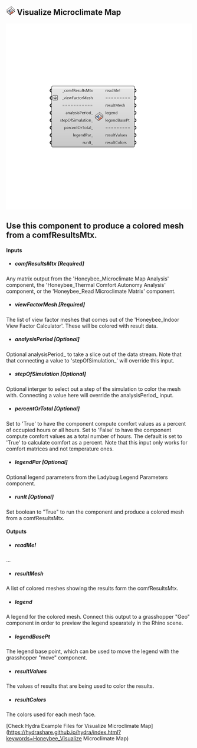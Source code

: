## ![](../../images/icons/Visualize_Microclimate_Map.png) Visualize Microclimate Map

![](../../images/components/Visualize_Microclimate_Map.png)

Use this component to produce a colored mesh from a comfResultsMtx.
 -
 

#### Inputs
* ##### comfResultsMtx [Required]
Any matrix output from the 'Honeybee_Microclimate Map Analysis' component, the 'Honeybee_Thermal Comfort Autonomy Analysis' component, or the 'Honeybee_Read Microclimate Matrix' component.
* ##### viewFactorMesh [Required]
The list of view factor meshes that comes out of the  'Honeybee_Indoor View Factor Calculator'.  These will be colored with result data.
* ##### analysisPeriod [Optional]
Optional analysisPeriod_ to take a slice out of the data stream.  Note that that connecting a value to 'stepOfSimulation_' will override this input.
* ##### stepOfSimulation [Optional]
Optional interger to select out a step of the simulation to color the mesh with.  Connecting a value here will override the analysisPeriod_ input.
* ##### percentOrTotal [Optional]
Set to 'True' to have the component compute comfort values as a percent of occupied hours or all hours.  Set to 'False' to have the component compute comfort values as a total number of hours.  The default is set to 'True' to calculate comfort as a percent.  Note that this input only works for comfort matrices and not temperature ones.
* ##### legendPar [Optional]
Optional legend parameters from the Ladybug Legend Parameters component.
* ##### runIt [Optional]
Set boolean to "True" to run the component and produce a colored mesh from a comfResultsMtx.

#### Outputs
* ##### readMe!
...
* ##### resultMesh
A list of colored meshes showing the results form the comfResultsMtx.
* ##### legend
A legend for the colored mesh. Connect this output to a grasshopper "Geo" component in order to preview the legend spearately in the Rhino scene.
* ##### legendBasePt
The legend base point, which can be used to move the legend with the grasshopper "move" component.
* ##### resultValues
The values of results that are being used to color the results.
* ##### resultColors
The colors used for each mesh face.


[Check Hydra Example Files for Visualize Microclimate Map](https://hydrashare.github.io/hydra/index.html?keywords=Honeybee_Visualize Microclimate Map)